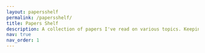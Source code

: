 ```yaml
---
layout: papersshelf
permalink: /papersshelf/
title: Papers Shelf
description: A collection of papers I've read on various topics. Keeping an organized list of the papers helps in building mental models and quickly remembering the crux of the work.
nav: true
nav_order: 1
---
```

<div id="chart"></div>

<script>
const papers = [
  {
    "title": "Solving SPDE giving a Matérn random field using the FEM",
    "author": "Haakon Bakka",
    "year": 2018,
    "link": "https://arxiv.org/abs/1803.03765",
    "abstract": "Abstract of the paper",
    "math": 80,
    "statistics": 15,
    "machine_learning": 5,
    "finance": 0
  },
  {
    "title": "Statistical Learning with Sparsity: The Lasso and Generalizations",
    "author": "Hastie, Tibshirani, Wainwright",
    "year": 2015,
    "link": "https://www.ime.unicamp.br/~dias/SLS.pdf",
    "abstract": "Abstract of the paper",
    "math": 10,
    "statistics": 80,
    "machine_learning": 10,
    "finance": 0
  },
  {
    "title": "BERT",
    "author": "Devlin, Chang, Lee, Toutanova",
    "year": 2019,
    "link": "https://dl.acm.org/doi/10.1145/3292500.3330701",
    "abstract": "Abstract of the paper",
    "math": 0,
    "statistics": 20,
    "machine_learning": 80,
    "finance": 0
  },
  {
    "title": "Portfolio Selection",
    "author": "Harry Markowitz",
    "year": 1952,
    "link": "https://www.math.ust.hk/~maykwok/courses/ma362/07F/markowitz_JF.pdf",
    "abstract": "Abstract of the paper",
    "math": 0,
    "statistics": 0,
    "machine_learning": 10,
    "finance": 90
  },
  {
    "title": "The Recovery Theorem",
    "author": "Ross, S.",
    "year": 2015,
    "link": "https://www.jstor.org/stable/30035052",
    "abstract": "Abstract of the paper",
    "math": 0,
    "statistics": 20,
    "machine_learning": 10,
    "finance": 70
  }
];
</script>